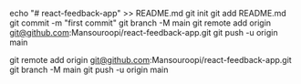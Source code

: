 echo "# react-feedback-app" >> README.md
git init
git add README.md
git commit -m "first commit"
git branch -M main
git remote add origin git@github.com:Mansouroopi/react-feedback-app.git
git push -u origin main

git remote add origin git@github.com:Mansouroopi/react-feedback-app.git
git branch -M main
git push -u origin main
